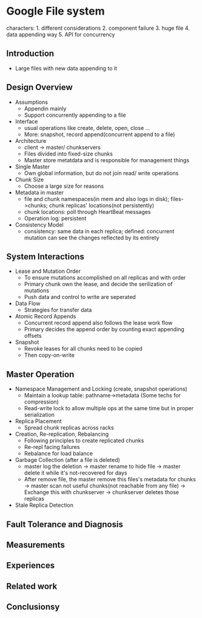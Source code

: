 # Google File system
characters: 1. different considerations 2. component failure 3. huge file 4. data appending way 5. API for concurrency 
## Introduction
* Large files with new data appending to it

## Design Overview
* Assumptions
	* Appendin mainly 
	* Support concurrently appending to a file 
* Interface
	* usual operations like create, delete, open, close ... 
	* More: snapshot, record append(concurrent append to a file)
* Architecture
	* client -> master/ chunkservers
	* Files divided into fixed-size chunks 
	* Master store metatdata and is responsible for management things 
* Single Master
	* Own global information, but do not join read/ write operations
* Chunk Size
	* Choose a large size for reasons
* Metadata in master 
	* file and chunk namespaces(in mem and also logs in disk); files->chunks; chunk replicas' locations(not persistently)
	* chunk locations: poll through HeartBeat messages 
	* Operation log: persistent
* Consistency Model 
	* consistency: same data in each replica; defined: concurrent mutation can see the changes reflected by its entirety

## System Interactions
* Lease and Mutation Order
	* To ensure mutations accomplished on all replicas and with order  
	* Primary chunk own the lease, and decide the serilization of mutations
	* Push data and control to write are seperated 
* Data Flow
	* Strategies for transfer data
* Atomic Record Appends
	* Concurrent record append also follows the lease work flow
	* Primary decides the append order by counting exact appending offsets
* Snapshot 
	* Revoke leases for all chunks need to be copied
	* Then copy-on-write

## Master Operation
* Namespace Management and Locking  (create, snapshot operations)
	* Maintain a lookup table: pathname->metadata  (Some techs for compression)
	* Read-write lock  to allow multiple ops at the same time but in proper serialization
* Replica Placement
	* Spread chunk replicas across racks
* Creation, Re-replication, Rebalancing
	* Following principles to create replicated chunks
	* Re-repl facing failures
	* Rebalance for load balance
* Garbage Collection (after a file is deleted)
	* master log the deletion -> master rename to hide file -> master delete it while it's not-recovered for days
	* After remove file, the master remove this files's metadata for chunks -> master scan not useful chunks(not reachable from any file) -> Exchange this with chunkserver -> chunkserver deletes those replicas  
* Stale Replica Detection 

## Fault Tolerance and Diagnosis
## Measurements 
## Experiences
## Related work 
## Conclusionsy